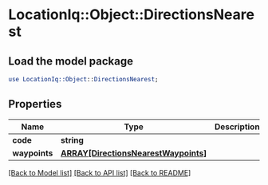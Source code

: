 # LocationIq::Object::DirectionsNearest

## Load the model package
```perl
use LocationIq::Object::DirectionsNearest;
```

## Properties
Name | Type | Description | Notes
------------ | ------------- | ------------- | -------------
**code** | **string** |  | [optional] 
**waypoints** | [**ARRAY[DirectionsNearestWaypoints]**](DirectionsNearestWaypoints.md) |  | [optional] 

[[Back to Model list]](../README.md#documentation-for-models) [[Back to API list]](../README.md#documentation-for-api-endpoints) [[Back to README]](../README.md)


